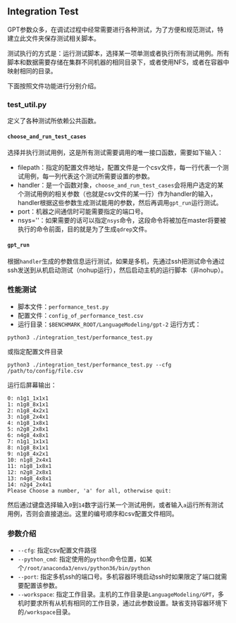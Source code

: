 ## Integration Test
GPT参数众多，在调试过程中经常需要进行各种测试，为了方便和规范测试，特建立此文件夹保存测试相关脚本。

测试执行的方式是：运行测试脚本，选择某一项单测或者执行所有测试用例。所有脚本和数据需要存储在集群不同机器的相同目录下，或者使用NFS，或者在容器中映射相同的目录。

下面按照文件功能进行分别介绍。

### test_util.py
定义了各种测试所依赖公共函数。

#### `choose_and_run_test_cases`
选择并执行测试用例，这是所有测试需要调用的唯一接口函数，需要如下输入：
- filepath：指定的配置文件地址，配置文件是一个csv文件，每一行代表一个测试用例，每一列代表这个测试所需要设置的参数。
- handler：是一个函数对象，`choose_and_run_test_cases`会将用户选定的某个测试用例的相关参数（也就是csv文件的某一行）作为handler的输入，handler根据这些参数生成测试能用的参数，然后再调用`gpt_run`运行测试。
- port：机器之间通信时可能需要指定的端口号。
- nsys=''：如果需要的话可以指定`nsys`命令，这段命令将被加在master将要被执行的命令前面，目的就是为了生成`qdrep`文件。

#### `gpt_run`
根据`handler`生成的参数信息运行测试，如果是多机，先通过ssh把测试命令通过ssh发送到从机启动测试（nohup运行），然后启动主机的运行脚本（非nohup）。

### 性能测试
- 脚本文件：`performance_test.py`
- 配置文件：`config_of_performance_test.csv`
- 运行目录：`$BENCHMARK_ROOT/LanguageModeling/gpt-2`
运行方式：
```
python3 ./integration_test/performance_test.py
```

或指定配置文件目录
```
python3 ./integration_test/performance_test.py --cfg /path/to/config/file.csv
```

运行后屏幕输出：
```
0: n1g1_1x1x1
1: n1g8_8x1x1
2: n1g8_4x2x1
3: n1g8_2x4x1
4: n1g8_1x8x1
5: n2g8_2x8x1
6: n4g8_4x8x1
7: n1g1_1x1x1
8: n1g8_8x1x1
9: n1g8_4x2x1
10: n1g8_2x4x1
11: n1g8_1x8x1
12: n2g8_2x8x1
13: n4g8_4x8x1
14: n2g4_2x4x1
Please Choose a number, 'a' for all, otherwise quit: 
```

然后通过键盘选择输入`0`到`14`数字运行某一个测试用例，或者输入`a`运行所有测试用例，否则会直接退出。这里的编号顺序和csv配置文件相同。

### 参数介绍
- `--cfg`: 指定csv配置文件路径
- `--python_cmd`: 指定使用的`python`命令位置，如某个`/root/anaconda3/envs/python36/bin/python`
- `--port`: 指定多机ssh的端口号。多机容器环境启动ssh时如果限定了端口就需要配置该参数。
- `--workspace`: 指定工作目录。主机的工作目录是`LanguageModeling/GPT`，多机时要求所有从机有相同的工作目录，通过此参数设置。缺省支持容器环境下的`/workspace`目录。
